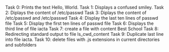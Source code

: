 Task 0: Prints the text Hello, World.
Task 1: Displays a confused smiley.
Task 2: Diplays the content of /etc/passwd
Task 3: Diplays the content of /etc/passwd and /etc/passwd
Task 4: Display the last ten lines of passwd file
Task 5: Display the first ten lines of passwd file
Task 6: Displays the third line of file iacta
Task 7: create a file with content Best School
Task 8: Redirecting standard output to file ls_cwd_content
Task 9: Duplicate last line into file iacta.
Task 10: delete files with .js extensions in current directories and subfolders
